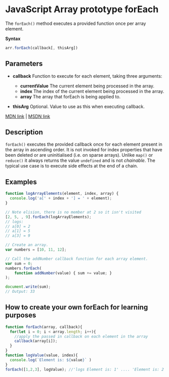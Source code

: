 # JavaScript Array prototype forEach

The `forEach()` method executes a provided function once per array element.

**Syntax**

```javascript
arr.forEach(callback[, thisArg])
```

## Parameters

- **callback** Function to execute for each element, taking three arguments:

  - **currentValue** The current element being processed in the array.
  - **index** The index of the current element being processed in the array.
  - **array** The array that forEach is being applied to.

- **thisArg** Optional. Value to use as this when executing callback.

[MDN link](https://developer.mozilla.org/en-US/docs/Web/JavaScript/Reference/Global_Objects/Array/forEach) | [MSDN link](https://msdn.microsoft.com/en-us/LIBRary/ff679980%28v=vs.94%29.aspx)

## Description

`forEach()` executes the provided callback once for each element present in the array in ascending order. It is not invoked for index properties that have been deleted or are uninitialised (i.e. on sparse arrays). Unlike `map()` or `reduce()` it always returns the value `undefined` and is not _chainable_. The typical use case is to execute side effects at the end of a chain.

## Examples

```javascript
function logArrayElements(element, index, array) {
  console.log('a[' + index + '] = ' + element);
}

// Note elision, there is no member at 2 so it isn't visited
[2, 5, , 9].forEach(logArrayElements);
// logs:
// a[0] = 2
// a[1] = 5
// a[3] = 9
```

```javascript
// Create an array.
var numbers = [10, 11, 12];

// Call the addNumber callback function for each array element.
var sum = 0;
numbers.forEach(
    function addNumber(value) { sum += value; }
);

document.write(sum);
// Output: 33
```

## How to create your own forEach for learning purposes
```javascript
function forEach(array, callback){
  for(let i = 0; i < array.length; i++){
    //apply the passed in callback on each element in the array
    callback(array[i]);
  }
}
function logValue(value, index){
  console.log(`Element is: ${value}` )
}
forEach([1,2,3], logValue); //'logs Element is: 1' .... 'Element is: 2 ......'Element is: 3'

```
